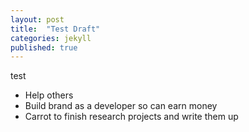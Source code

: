 ```yaml
---
layout: post
title:  "Test Draft"
categories: jekyll
published: true
---
```

test

* Help others 
* Build brand as a developer so can earn money 
* Carrot to finish research projects and write them up

